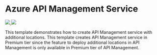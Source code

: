 # Azure API Management Service

<a href="https://portal.azure.com/#create/Microsoft.Template/uri/https%3A%2F%2Fraw.githubusercontent.com%2FTVDKoni%2Fazure-quickstart-templates%2Fmaster%2F201-api-management-create-with-hostname%2Fazuredeploy.json" target="_blank">
    <img src="http://azuredeploy.net/deploybutton.png"/>
</a>
<a href="http://armviz.io/#/?load=https%3A%2F%2Fraw.githubusercontent.com%2FTVDKoni%2Fazure-quickstart-templates%2Fmaster%2F201-api-management-create-with-hostname%2Fazuredeploy.json" target="_blank">
    <img src="http://armviz.io/visualizebutton.png"/>
</a>

This template demonstrates how to create API Management service with additional locations.  This template creates API Management service in Premium tier since the feature to deploy additional locations in API Management is only available in Premium tier of API Management.